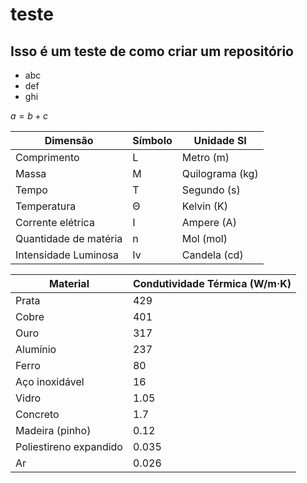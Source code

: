 # teste

## Isso é um teste de como criar um repositório

- abc
- def
- ghi

$a = b + c$

| Dimensão             | Símbolo | Unidade SI |
| -------------------- | ------- | ----------- |
| Comprimento          | L       | Metro (m)   |
| Massa                | M       | Quilograma (kg) |
| Tempo                | T       | Segundo (s)  |
| Temperatura          | Θ       | Kelvin (K)   |
| Corrente elétrica    | I       | Ampere (A)   |
| Quantidade de matéria | n       | Mol (mol)    |
| Intensidade Luminosa | Iv      | Candela (cd) |


| Material                | Condutividade Térmica (W/m·K) |
| ----------------------- | ----------------------------- |
| Prata                   | 429                           |
| Cobre                   | 401                           |
| Ouro                    | 317                           |
| Alumínio                | 237                           |
| Ferro                   | 80                            |
| Aço inoxidável          | 16                            |
| Vidro                   | 1.05                          |
| Concreto                | 1.7                           |
| Madeira (pinho)         | 0.12                          |
| Poliestireno expandido | 0.035                         |
| Ar                      | 0.026                         |
